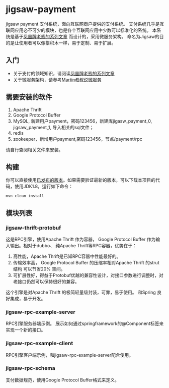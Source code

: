 # jigsaw-payment

jigsaw payment 支付系统，面向互联网商户提供的支付系统。 支付系统几乎是互联网应用必不可少的模块，也是各个互联网应用中少数可以标准化的系统。 
本系统是基于[凤凰牌老熊的系列文章](http://blog.lixf.cn) 而设计的，采用微服务架构。 命名为Jigsaw的目的是让使用者可以像搭积木一样，易于定制、易于扩展。 

## 入门

- 关于支付的领域知识，请阅读[凤凰牌老熊的系列文章](http://blog.lixf.cn) 
- 关于微服务架构，请参考[Martin叔叔说微服务](https://martinfowler.com/articles/microservices.html)

## 需要安装的软件

1. Apache Thrift
2. Google Protocol Buffer
3. MySQL, 新建用户payment，密码123456，新建库jigasw_payment_0, jigsaw_payment_1, 导入相关的sql文件； 
4. redis
5. zookeeper，新增用户payment,密码123456，节点/payment/rpc

请自行查阅相关文件来安装。

## 构建 

你可以直接使用[已发布的版本](http://repo.lixf.cn)。如果需要验证最新的版本，可以下载本项目的代码，使用JDK1.8，运行如下命令：

```javascript
mvn clean install
```

## 模块列表

### jigsaw-thrift-protobuf

这是RPC引擎，使用Apache Thrift 作为容器， Google Protocol Buffer 作为输入输出。相对于dubbo、 纯Apache Thrift等RPC容器，优势在于：

1.  高性能，Apache Thrift是已知RPC容器中性能最好的。 
2.  传输效率高， Google Protocol Buffer 的压缩率相对Apache Thrift 的strut 结构 可以节省20% 空间。 
3.  可扩展性好，得益于Protobuf优越的兼容性设计，对接口参数进行调整时，对老接口仍然可以保持很好的兼容。 

这个引擎是对Apache Thrift 的极简轻量级封装，可靠，易于使用。 和Spring 良好集成，易于开发。 

### jigsaw-rpc-example-server

RPC引擎服务器端示例。 展示如何通过springframework的@Component标签来实现一个新的接口。 

### jigsaw-rpc-example-client

RPC引擎客户端示例，和jigsaw-rpc-example-server配合使用。 

### jigsaw-rpc-schema

支付数据规范，使用Google Protocol Buffer格式来定义。 

